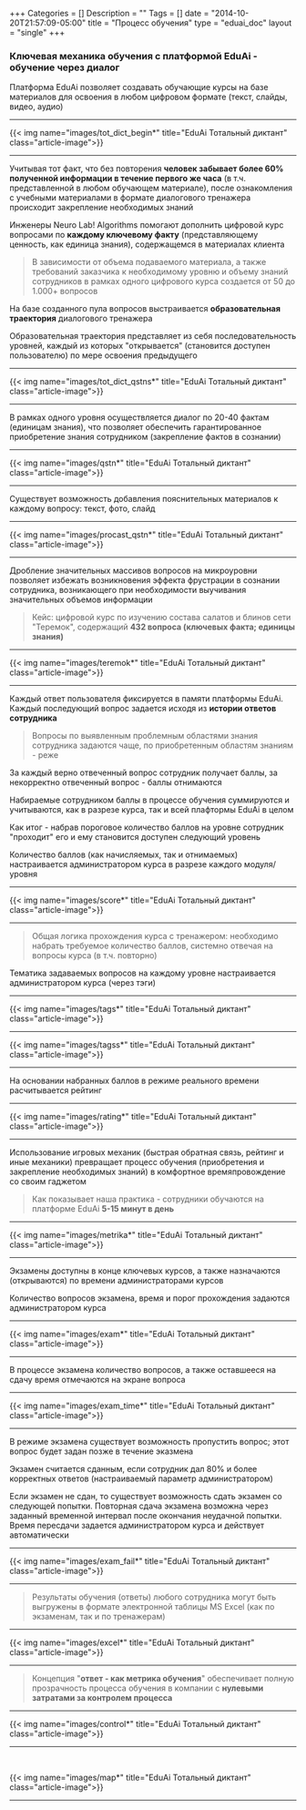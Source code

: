 +++
Categories = []
Description = ""
Tags = []
date = "2014-10-20T21:57:09-05:00"
title = "Процесс обучения"
type = "eduai_doc"
layout = "single"
+++
### Ключевая механика обучения с платформой EduAi - обучение через диалог

Платформа EduAi позволяет создавать обучающие курсы на базе материалов для освоения в любом цифровом формате (текст, слайды, видео, аудио)

<hr>
{{< img name="images/tot_dict_begin*" title="EduAi Тотальный диктант" class="article-image">}}
<hr>

Учитывая тот факт, что без повторения <b>человек забывает более 60% полученной информации в течение первого же часа</b> (в т.ч. представленной в любом обучающем материале), после ознакомления с учебными материалами 
в формате диалогового тренажера происходит закрепление необходимых знаний

Инженеры Neuro Lab! Algorithms помогают дополнить цифровой курс вопросами по <b>каждому ключевому факту</b> (представляющему ценность, как единица знания), содержащемся в материалах клиента

<blockquote>В зависимости от объема подаваемого материала, а также требований заказчика к необходимому уровню и объему знаний сотрудников в рамках одного цифрового курса создается от 50 до 1.000+ вопросов</blockquote>

На базе созданного пула вопросов выстраивается <b>образовательная траектория</b> диалогового тренажера	

Образовательная траектория представляет из себя последовательность уровней, каждый из которых "открывается" (становится доступен пользователю) по мере освоения предыдущего
<hr>
{{< img name="images/tot_dict_qstns*" title="EduAi Тотальный диктант" class="article-image">}}
<hr>

В рамках одного уровня осуществляется диалог по 20-40 фактам (единицам знания), что позволяет обеспечить гарантированное приобретение знания сотрудником (закрепление фактов в сознании)

<hr>
{{< img name="images/qstn*" title="EduAi Тотальный диктант" class="article-image">}}
<hr>

Существует возможность добавления пояснительных материалов к каждому вопросу: текст, фото, слайд

<hr>
{{< img name="images/procast_qstn*" title="EduAi Тотальный диктант" class="article-image">}}
<hr>

Дробление значительных массивов вопросов на микроуровни позволяет избежать возникновения эффекта фрустрации в сознании сотрудника, возникающего при необходимости выучивания значительных объемов информации

<blockquote>Кейс: цифровой курс по изучению состава салатов и блинов сети "Теремок", содержащий <b>432 вопроса (ключевых факта; единицы знания)</b></blockquote>
<hr>
{{< img name="images/teremok*" title="EduAi Тотальный диктант" class="article-image">}}
<hr>

Каждый ответ пользователя фиксируется в памяти платформы EduAi. Каждый последующий вопрос задается исходя из <b>истории ответов сотрудника</b>

<blockquote>Вопросы по выявленным проблемным областями знания сотрудника задаются чаще, по приобретенным областям знаниям - реже</blockquote>

За каждый верно отвеченный вопрос сотрудник получает баллы, за некорректно отвеченный вопрос - баллы отнимаются

Набираемые сотрудником баллы в процессе обучения суммируются и учитываются, как в разрезе курса, так и всей плафтормы EduAi в целом

Как итог - набрав пороговое количество баллов на уровне сотрудник "проходит" его и ему становится доступен следующий уровень

Количество баллов (как начисляемых, так и отнимаемых) настраивается администратором курса в разрезе каждого модуля/уровня

<hr>
{{< img name="images/score*" title="EduAi Тотальный диктант" class="article-image">}}
<hr>

<blockquote>Общая логика прохождения курса с тренажером: необходимо набрать требуемое количество баллов, системно отвечая на вопросы курса (в т.ч. повторно)</blockquote>

Тематика задаваемых вопросов на каждому уровне настраивается администратором курса (через тэги)

<hr>
{{< img name="images/tags*" title="EduAi Тотальный диктант" class="article-image">}}
<hr>
{{< img name="images/tagss*" title="EduAi Тотальный диктант" class="article-image">}}
<hr>

На основании набранных баллов в режиме реального времени расчитывается рейтинг

<hr>
{{< img name="images/rating*" title="EduAi Тотальный диктант" class="article-image">}}
<hr>

Использование игровых механик (быстрая обратная связь, рейтинг и иные механики) превращает процесс обучения (приобретения и закрепление необходимых знаний) в комфортное времяпровождение со своим гаджетом

<blockquote>Как показывает наша практика - сотрудники обучаются на платформе EduAi <b>5-15 минут в день</b></blockquote>

<hr>
{{< img name="images/metrika*" title="EduAi Тотальный диктант" class="article-image">}}
<hr>

Экзамены доступны в конце ключевых курсов, а также назначаются (открываются) по времени администраторами курсов

Количество вопросов экзамена, время и порог прохождения задаются администратором курса

<hr>
{{< img name="images/exam*" title="EduAi Тотальный диктант" class="article-image">}}
<hr>

В процессе экзамена количество вопросов, а также оставшееся на сдачу время отмечаются на экране вопроса

<hr>
{{< img name="images/exam_time*" title="EduAi Тотальный диктант" class="article-image">}}
<hr>

В режиме экзамена существует возможность пропустить вопрос; этот вопрос будет задан позже в течение эказмена

Экзамен считается сданным, если сотрудник дал 80% и более корректных ответов (настраиваемый параметр администратором)

Если экзамен не сдан, то существует возможность сдать экзамен со следующей попытки. Повторная сдача экзамена возможна через заданный временной интервал после окончания неудачной попытки. Время пересдачи задается администратором курса и действует автоматически

<hr>
{{< img name="images/exam_fail*" title="EduAi Тотальный диктант" class="article-image">}}
<hr>

<blockquote>Результаты обучения (ответы) любого сотрудника могут быть выгружены в формате электронной таблицы MS Excel (как по экзаменам, так и по тренажерам)</blockquote>

<hr>
{{< img name="images/excel*" title="EduAi Тотальный диктант" class="article-image">}}
<hr>

<blockquote>Концепция "<b>ответ - как метрика обучения</b>" обеспечивает полную прозрачность процесса обучения в компании с <b>нулевыми затратами за контролем процесса</b></blockquote>

<hr>
{{< img name="images/control*" title="EduAi Тотальный диктант" class="article-image">}}
<br>
<hr>
<br>

{{< img name="images/map*" title="EduAi Тотальный диктант" class="article-image">}}
<hr>